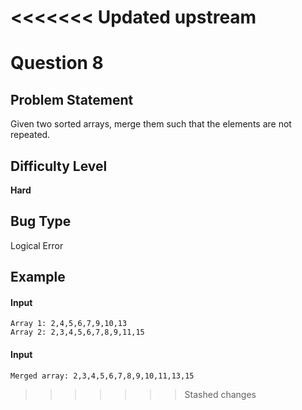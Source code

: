 <<<<<<< Updated upstream
=======
# Question 8

## Problem Statement

Given two sorted arrays, merge them such that the elements are not repeated.

## Difficulty Level 

<b>Hard</b>

## Bug Type 

Logical Error

## Example
        
#### Input

```
Array 1: 2,4,5,6,7,9,10,13        
Array 2: 2,3,4,5,6,7,8,9,11,15
```

#### Input

```
Merged array: 2,3,4,5,6,7,8,9,10,11,13,15
```
>>>>>>> Stashed changes
